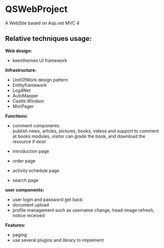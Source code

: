 QSWebProject
==============
A WebSite based on Asp.net MVC 4  

Relative techniques usage:
--------------

__Web design:__  
* keenthemes UI framework  

__Infrastructure:__  
* UnitOfWork design pattern  
* Entityframework  
* Log4Net  
* AutoMapper  
* Castle.Windsor
* MvcPager

__Functions:__  
* comment components:  
publish news, artcles, pictures, books, videos and support to comment  
at books modules, visitor can grade the book, and download the resource if exist

* introduction page  
* order page  
* activity schedule page  
* search page  

__user components:__  
* user login and password get back  
* document upload  
* profile management such as username change, head-image refresh, notice received  

__Features:__  
* paging  
* use several plugins and library to implement  







